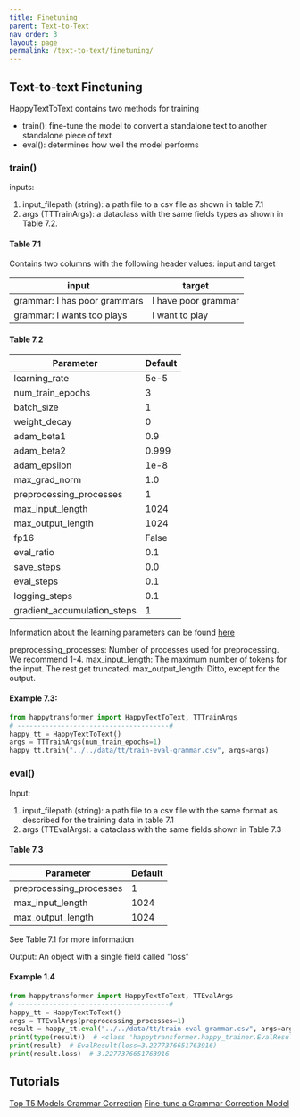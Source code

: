 ```yaml
---
title: Finetuning
parent: Text-to-Text
nav_order: 3
layout: page
permalink: /text-to-text/finetuning/
---
```


## Text-to-text Finetuning

HappyTextToText contains two methods for training 
- train(): fine-tune the model to convert a standalone text to another standalone piece of text 
- eval(): determines how well the model performs 

### train()

inputs: 
1. input_filepath (string): a path file to a csv file as shown in table 7.1
2. args (TTTrainArgs): a dataclass with the same fields types as shown in Table 7.2. 


#### Table 7.1
Contains two columns with the following header values: input and target

| input                         |target               |
|-------------------------------|---------------------|
| grammar: I has poor grammars  | I have poor grammar |
| grammar: I wants too plays    | I want to play      |


#### Table 7.2

| Parameter                   | Default |
|-----------------------------|---------|
| learning_rate               | 5e-5    |
| num_train_epochs            | 3       |
| batch_size                  | 1       |
| weight_decay                | 0       |
| adam_beta1                  | 0.9     |
| adam_beta2                  | 0.999   |
| adam_epsilon                | 1e-8    |
| max_grad_norm               | 1.0     |
| preprocessing_processes     | 1       |
| max_input_length            | 1024    |
| max_output_length           | 1024    |
| fp16                        | False   |
| eval_ratio                  | 0.1     |
| save_steps                  | 0.0     |
| eval_steps                  | 0.1     |
| logging_steps               | 0.1     |
| gradient_accumulation_steps | 1       |


Information about the learning parameters can be found [here](/learning-parameters/)


preprocessing_processes: Number of processes used for preprocessing. We recommend 1-4. 
max_input_length: The maximum number of tokens for the input. The rest get truncated.
max_output_length: Ditto, except for the output. 


#### Example 7.3:
```python
from happytransformer import HappyTextToText, TTTrainArgs
# --------------------------------------#
happy_tt = HappyTextToText()
args = TTTrainArgs(num_train_epochs=1) 
happy_tt.train("../../data/tt/train-eval-grammar.csv", args=args)
```

### eval()
Input:
1. input_filepath (string): a path file to a csv file with the same format as described for the training data in table 7.1
2. args (TTEvalArgs): a dataclass with the same fields shown in Table 7.3

#### Table 7.3

| Parameter                     |Default|
|-------------------------------|-------|
| preprocessing_processes       | 1     |
| max_input_length              | 1024  |
| max_output_length             | 1024  |

See Table 7.1 for more information 


Output: An object with a single field called "loss"

#### Example 1.4
```python
from happytransformer import HappyTextToText, TTEvalArgs
# --------------------------------------#
happy_tt = HappyTextToText()
args = TTEvalArgs(preprocessing_processes=1)
result = happy_tt.eval("../../data/tt/train-eval-grammar.csv", args=args)
print(type(result))  # <class 'happytransformer.happy_trainer.EvalResult'>
print(result)  # EvalResult(loss=3.2277376651763916)
print(result.loss)  # 3.2277376651763916

```
## Tutorials 

[Top T5 Models ](https://www.vennify.ai/top-t5-transformer-models/)
[Grammar Correction](https://www.vennify.ai/grammar-correction-python/)
[Fine-tune a Grammar Correction Model](https://www.vennify.ai/fine-tune-grammar-correction/)
